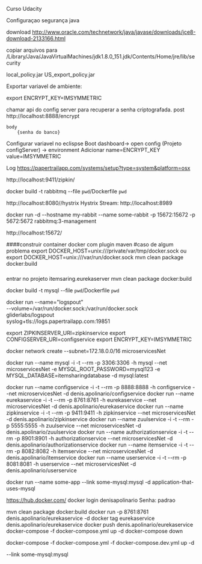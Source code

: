 Curso Udacity

Configuraçao segurança java

download
http://www.oracle.com/technetwork/java/javase/downloads/jce8-download-2133166.html

copiar arquivos para /Library/Java/JavaVirtualMachines/jdk1.8.0_151.jdk/Contents/Home/jre/lib/security

local_policy.jar
US_export_policy.jar

Exportar variavel de ambiente:

export ENCRYPT_KEY=IMSYMMETRIC

chamar api do config server para recuperar a senha criptografada.
	post
	http://localhost:8888/encrypt
	
	body
		{senha do banco}

Configurar variavel no eclispse
Boot dashboard-> open config (Projeto configServer) -> environment 
	Adicionar
		name=ENCRYPT_KEY
		value=IMSYMMETRIC


Log 
https://papertrailapp.com/systems/setup?type=system&platform=osx


http://localhost:9411/zipkin/



docker build -t rabbitmq --file `pwd`/Dockerfile `pwd`

http://localhost:8080//hystrix
Hystrix Stream: http://localhost:8989


docker run -d --hostname my-rabbit --name some-rabbit -p 15672:15672 -p 5672:5672  rabbitmq:3-management

http://localhost:15672/


####construir container docker com plugin maven
#caso de algum problema
export DOCKER_HOST=unix:///private/var/tmp/docker.sock
ou 
export DOCKER_HOST=unix:///var/run/docker.sock mvn clean package docker:build
#####

entrar no projeto itemsaring.eurekaserver
mvn clean package docker:build


docker build -t mysql --file `pwd`/Dockerfile `pwd`




docker run --name="logspout" \
	--volume=/var/run/docker.sock:/var/run/docker.sock \
	gliderlabs/logspout \
	syslog+tls://logs.papertrailapp.com:19851

export ZIPKINSERVER_URI=zipkinservice 
export CONFIGSERVER_URI=configservice
export ENCRYPT_KEY=IMSYMMETRIC


docker network create --subnet=172.18.0.0/16 microservicesNet

docker run --name mysql -i -t --rm -p 3306:3306 -h mysql --net microservicesNet -e MYSQL_ROOT_PASSWORD=mysql123 -e MYSQL_DATABASE=itemsharingdatabase -d mysql:latest

docker run --name configservice -i -t --rm -p 8888:8888 -h configservice --net microservicesNet -d denis.apolinario/configservice 
docker run --name eurekaservice -i -t --rm -p 8761:8761 -h eurekaservice --net microservicesNet -d denis.apolinario/eurekaservice
docker run --name zipkinservice -i -t --rm -p 9411:9411 -h zipkinservice --net microservicesNet -d denis.apolinario/zipkinservice
docker run --name zuulservice  -i -t --rm  -p 5555:5555 -h zuulservice --net microservicesNet -d denis.apolinario/zuulservice
docker run --name authorizationservice -i -t --rm -p 8901:8901 -h authorizationservice --net microservicesNet -d denis.apolinario/authorizationservice
docker run --name itemservice -i -t --rm -p 8082:8082 -h itemservice --net microservicesNet -d denis.apolinario/itemservice
docker run --name userservice -i -t --rm -p 8081:8081 -h userservice --net microservicesNet -d denis.apolinario/userservice




docker run --name some-app --link some-mysql:mysql -d application-that-uses-mysql

 

https://hub.docker.com/
docker login
denisapolinario
Senha: padrao


mvn clean package docker:build
docker run -p 8761:8761 denis.apolinario/eurekaservice -d
docker tag eurekaservice denis.apolinario/eurekaservice
docker push denis.apolinario/eurekaservice
docker-compose -f docker-compose.yml up -d
docker-compose down


docker-compose -f docker-compose.yml -f docker-compose.dev.yml up -d



--link some-mysql:mysql
